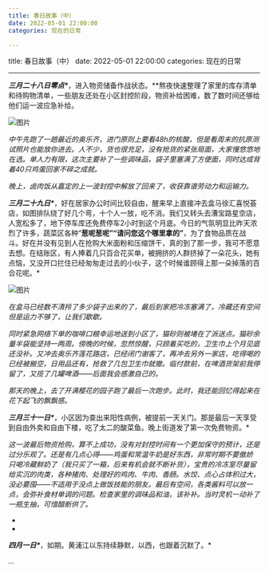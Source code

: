 ```yaml
---
title: 春日故事（中）
date: 2022-05-01 22:00:00
categories: 现在的日常

---
```

title: 春日故事（中）
date: 2022-05-01 22:00:00
categories: 现在的日常


---

***三月二十八日零点\****，进入物资储备作战状态。**熬夜快速整理了家里的库存清单和待购物清单，一些朋友还处在小区封控阶段，物资补给困难，数了数时间还够给他们运一波应急补给。

![图片](https://mmbiz.qpic.cn/mmbiz_jpg/Q6VDLpjuGuJ18GOmDEAElLpmmxZ7JmyYTlUV3YFiah6AxQTreibSVRbVKHvqfjicx7Y3MrZ0GPDhOl23uvqS8gNiag/640?wx_fmt=jpeg&wxfrom=5&wx_lazy=1&wx_co=1)

*中午先跑了一趟最近的奥乐齐，进门原则上要看48h的核酸，但是看周末的抗原测试照片也能放你进去。人不少，货也很充足，没有抢货的紧张局面，大家慢悠悠地在选。单人力有限，这次主要补了一些调味品，袋子里塞满了方便面，同时达成背着40只鸡蛋回家不碎之成就。*

*晚上，卤肉饭从嘉定的上一波封控中解放了回来了，收获靠谱劳动力和运输力。*



***三月二十九日\****，好在居家办公时间比较自由，醒来早上直接冲去盒马徐汇喜悦荟店，如图排队绕了好几个弯，十个人一放，吃不消。我们又转头去漕宝路星空店，人宽松多了，地下停车库还免费停车2小时到这个月底。今日的气氛明显比昨天浓烈了许多，蔬菜区各种“**葱呢葱呢”“请问您这个哪里拿的”**，为了食物品质在战斗。好在并没有见到人在抢购大米面粉和压缩饼干，真的到了那一步，我可不愿意去想。在结账区，有人捧着几只百合花买单，被拥挤的人群挤掉了一朵花头，她有点恼，又没开口拦住已经匆匆走过去的小伙子，这个时候谁顾得上那一朵掉落的百合花呢。*

![图片](https://mmbiz.qpic.cn/mmbiz_png/Q6VDLpjuGuJ18GOmDEAElLpmmxZ7JmyYpwqhpslJ6r4jmMZxaQyHtgYcTFYcJX0ZkjuWLew8ibEJlxiakW3KJddg/640?wx_fmt=png&wxfrom=5&wx_lazy=1&wx_co=1)



*在盒马已经数不清拎了多少袋子出来的了，最后到家把冷冻塞满了，冷藏还有空间但是运力不够了，让我们歇歇。*

*同时紧急网络下单的咖啡口粮幸运地送到小区了，猫砂则被堵在了派送点。猫砂余量半袋能坚持一两周。傍晚的时候，忽然惊醒，只顾着买吃的，卫生巾上个月见底还没补。又冲去奥乐齐莲花路店，已经闭门谢客了，再冲去另外一家店，吃得喝的已经被搬空，日用品还有，抢救了几包卫生巾就撤。临付款前，在啤酒货架前我停留了，又揽了几罐啤酒——后面我会感激自己的。*

*那天的晚上，去了开满樱花的园子跑了最后一次跑步。此时，我还能回忆得起来在花下起飞的飘飘感。*



***三月三十一日\****，小区因为查出来阳性病例，被提前一天关门。那是最后一天享受到自由外卖和自由下楼，吃了太二的酸菜鱼。晚上街道发了第一次免费物资。*



*这一波最后物资抢购，算不上成功，没有对封控时间有一个更加保守的预计，还是过分乐观了。还是有几点心得——鸡蛋和常温牛奶是好东西，非常时期不要傲娇只喝冷藏鲜奶了（我只买了一箱，后来有机会就不断补货），宝贵的冷冻室尽量留给实沉的肉类，各种猪肉、处理好的鸡肉、牛肉、香肠。水饺、点心占体积过大，没必要囤——不适用于没点上做饭技能的朋友。最后有空间，各类酱料可以放一点，会弥补食材单调的问题。检查家里的调味品和油，该补补。当时灵机一动补了一瓶生抽，可惜醋断供了。*

*
*

***四月一日\****，如期。黄浦江以东持续静默，以西，也跟着沉默了。*

*...*